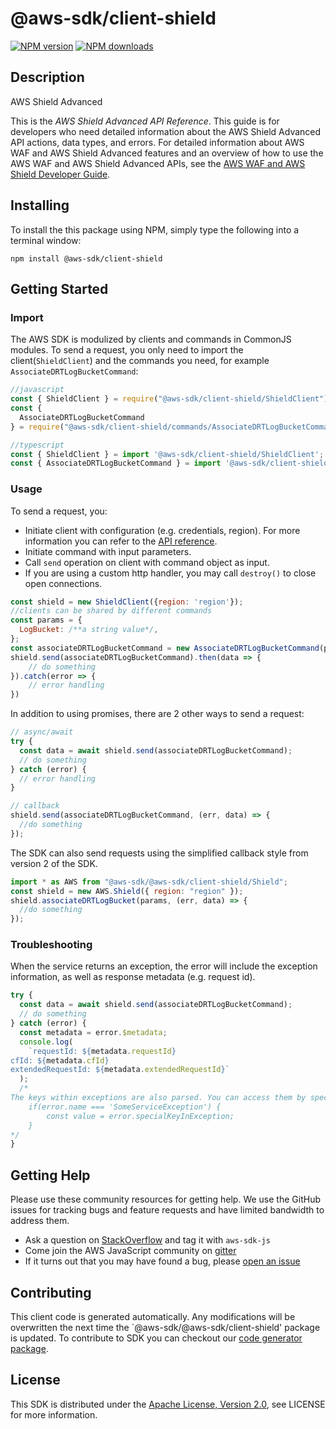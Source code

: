# @aws-sdk/client-shield

[![NPM version](https://img.shields.io/npm/v/@aws-sdk/client-shield/preview.svg)](https://www.npmjs.com/package/@aws-sdk/client-shield)
[![NPM downloads](https://img.shields.io/npm/dm/@aws-sdk/client-shield.svg)](https://www.npmjs.com/package/@aws-sdk/client-shield)

## Description

<fullname>AWS Shield Advanced</fullname> <p>This is the <i>AWS Shield Advanced API Reference</i>. This guide is for developers who need detailed information about the AWS Shield Advanced API actions, data types, and errors. For detailed information about AWS WAF and AWS Shield Advanced features and an overview of how to use the AWS WAF and AWS Shield Advanced APIs, see the <a href="https://docs.aws.amazon.com/waf/latest/developerguide/">AWS WAF and AWS Shield Developer Guide</a>.</p>

## Installing

To install the this package using NPM, simply type the following into a terminal window:

```
npm install @aws-sdk/client-shield
```

## Getting Started

### Import

The AWS SDK is modulized by clients and commands in CommonJS modules. To send a request, you only need to import the client(`ShieldClient`) and the commands you need, for example `AssociateDRTLogBucketCommand`:

```javascript
//javascript
const { ShieldClient } = require("@aws-sdk/client-shield/ShieldClient");
const {
  AssociateDRTLogBucketCommand
} = require("@aws-sdk/client-shield/commands/AssociateDRTLogBucketCommand");
```

```javascript
//typescript
const { ShieldClient } = import '@aws-sdk/client-shield/ShieldClient';
const { AssociateDRTLogBucketCommand } = import '@aws-sdk/client-shield/commands/AssociateDRTLogBucketCommand';
```

### Usage

To send a request, you:

- Initiate client with configuration (e.g. credentials, region). For more information you can refer to the [API reference][].
- Initiate command with input parameters.
- Call `send` operation on client with command object as input.
- If you are using a custom http handler, you may call `destroy()` to close open connections.

```javascript
const shield = new ShieldClient({region: 'region'});
//clients can be shared by different commands
const params = {
  LogBucket: /**a string value*/,
};
const associateDRTLogBucketCommand = new AssociateDRTLogBucketCommand(params);
shield.send(associateDRTLogBucketCommand).then(data => {
    // do something
}).catch(error => {
    // error handling
})
```

In addition to using promises, there are 2 other ways to send a request:

```javascript
// async/await
try {
  const data = await shield.send(associateDRTLogBucketCommand);
  // do something
} catch (error) {
  // error handling
}
```

```javascript
// callback
shield.send(associateDRTLogBucketCommand, (err, data) => {
  //do something
});
```

The SDK can also send requests using the simplified callback style from version 2 of the SDK.

```javascript
import * as AWS from "@aws-sdk/@aws-sdk/client-shield/Shield";
const shield = new AWS.Shield({ region: "region" });
shield.associateDRTLogBucket(params, (err, data) => {
  //do something
});
```

### Troubleshooting

When the service returns an exception, the error will include the exception information, as well as response metadata (e.g. request id).

```javascript
try {
  const data = await shield.send(associateDRTLogBucketCommand);
  // do something
} catch (error) {
  const metadata = error.$metadata;
  console.log(
    `requestId: ${metadata.requestId}
cfId: ${metadata.cfId}
extendedRequestId: ${metadata.extendedRequestId}`
  );
  /*
The keys within exceptions are also parsed. You can access them by specifying exception names:
    if(error.name === 'SomeServiceException') {
        const value = error.specialKeyInException;
    }
*/
}
```

## Getting Help

Please use these community resources for getting help. We use the GitHub issues for tracking bugs and feature requests and have limited bandwidth to address them.

- Ask a question on [StackOverflow](https://stackoverflow.com/questions/tagged/aws-sdk-js) and tag it with `aws-sdk-js`
- Come join the AWS JavaScript community on [gitter](https://gitter.im/aws/aws-sdk-js-v3)
- If it turns out that you may have found a bug, please [open an issue](https://github.com/aws/aws-sdk-js-v3/issues)

## Contributing

This client code is generated automatically. Any modifications will be overwritten the next time the `@aws-sdk/@aws-sdk/client-shield' package is updated. To contribute to SDK you can checkout our [code generator package][].

## License

This SDK is distributed under the
[Apache License, Version 2.0](http://www.apache.org/licenses/LICENSE-2.0),
see LICENSE for more information.

[code generator package]: https://github.com/aws/aws-sdk-js-v3/tree/master/packages/service-types-generator
[api reference]: https://docs.aws.amazon.com/AWSJavaScriptSDK/latest/
